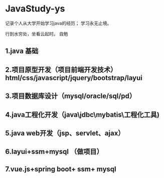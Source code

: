 # JavaStudy-ys
记录个人从大学开始学习java的经历； 
学习永无止境。   

行到水穷处，坐看云起时。  自勉
## 1.java 基础
## 2.项目原型开发（项目前端开发技术）html/css/javascript/jquery/bootstrap/layui
## 3.项目数据库设计（mysql/oracle/sql/pd）
## 4.java工程化开发（java\jdbc\mybatis\工程化工具)
## 5.java web开发（jsp、servlet、ajax）
## 6.layui+ssm+mysql （做项目）
## 7.vue.js+spring boot+ ssm+ mysql
